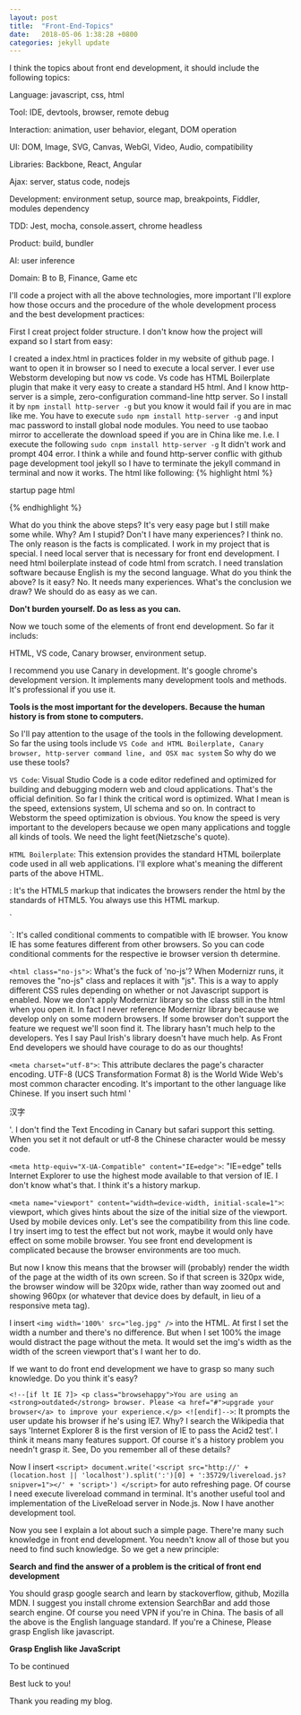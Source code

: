 ```yaml
---
layout: post
title:  "Front-End-Topics"
date:   2018-05-06 1:38:28 +0800
categories: jekyll update
---
```


I think the topics about front end development, it should include the following topics:

Language: javascript, css, html

Tool: IDE, devtools, browser, remote debug

Interaction: animation, user behavior, elegant, DOM operation

UI: DOM, Image, SVG, Canvas, WebGl, Video, Audio, compatibility

Libraries: Backbone, React, Angular

Ajax: server, status code, nodejs

Development: environment setup, source map, breakpoints, Fiddler, modules dependency

TDD: Jest, mocha, console.assert, chrome headless

Product: build, bundler

AI: user inference

Domain: B to B, Finance, Game etc

I'll code a project with all the above technologies, more important I'll explore how those occurs and the procedure of the whole development process and the best development practices:

First I creat project folder structure. I don't know how the project will expand so I start from easy:

I created a index.html in practices folder in my website of github page. I want to open it in browser so I need to execute a local server. I ever use Webstorm developing but now vs code. Vs code has HTML Boilerplate plugin that make it very easy to create a standard H5 html. And I know http-server is a simple, zero-configuration command-line http server. So I install it by `npm install http-server -g` but you know it would fail if you are in mac like me. You have to execute `sudo npm install http-server -g` and input mac password to install global node modules. You need to use taobao mirror to accellerate the download speed if you are in China like me. I.e. I execute the following `sudo cnpm install http-server -g` It didn't work and prompt 404 error. I think a while and found http-server conflic with github page development tool jekyll so I have to terminate the jekyll command in terminal and now it works. The html like following:
{% highlight html %}
<!DOCTYPE html>
<!--[if lt IE 7]>      <html class="no-js lt-ie9 lt-ie8 lt-ie7"> <![endif]-->
<!--[if IE 7]>         <html class="no-js lt-ie9 lt-ie8"> <![endif]-->
<!--[if IE 8]>         <html class="no-js lt-ie9"> <![endif]-->
<!--[if gt IE 8]><!-->
<html class="no-js">
<!--<![endif]-->

<head>
    <meta charset="utf-8">
    <meta http-equiv="X-UA-Compatible" content="IE=edge">
    <title></title>
    <meta name="description" content="">
    <meta name="viewport" content="width=device-width, initial-scale=1">
</head>

<body>
    <!--[if lt IE 7]>
            <p class="browsehappy">You are using an <strong>outdated</strong> browser. Please <a href="#">upgrade your browser</a> to improve your experience.</p>
        <![endif]-->
    <p>startup page html</p>
</body>

</html>
{% endhighlight %}

What do you think the above steps? It's very easy page but I still make some while. Why? Am I stupid? Don't I have many experiences? I think no. The only reason is the facts is complicated. I work in my project that is special. I need local server that is necessary for front end development. I need html boilerplate instead of code html from scratch. I need translation software because English is my the second language. What do you think the above? Is it easy? No. It needs many experiences. What's the conclusion we draw? We should do as easy as we can. 

<B>Don't burden yourself. Do as less as you can.</B>

Now we touch some of the elements of front end development. So far it includs:

HTML, VS code, Canary browser, environment setup.

I recommend you use Canary in development. It's google chrome's development version. It implements many development tools and methods. It's professional if you use it.

<B>Tools is the most important for the developers. Because the human history is from stone to computers.</B>

So I'll pay attention to the usage of the tools in the following development. So far the using tools include `VS Code and HTML Boilerplate, Canary browser, http-server command line, and OSX mac system` So why do we use these tools?

`VS Code`: Visual Studio Code is a code editor redefined and optimized for building and debugging modern web and cloud applications. That's the official definition. So far I think the critical word is optimized. What I mean is the speed, extensions system, UI schema and so on. In contract to Webstorm the speed optimization is obvious. You know the speed is very important to the developers because we open many applications and toggle all kinds of tools. We need the light feet(Nietzsche's quote).

`HTML Boilerplate`: This extension provides the standard HTML boilerplate code used in all web applications. I'll explore what's meaning the different parts of the above HTML.

<!DOCTYPE html>: It's the HTML5 markup that indicates the browsers render the html by the standards of HTML5. You always use this HTML markup.

`<!--[if lt IE 7]>      <html class="no-js lt-ie9 lt-ie8 lt-ie7"> <![endif]-->
<!--[if IE 7]>         <html class="no-js lt-ie9 lt-ie8"> <![endif]-->
<!--[if IE 8]>         <html class="no-js lt-ie9"> <![endif]-->
<!--[if gt IE 8]><!-->`: It's called conditional comments to compatible with IE browser. You know IE has some features different from other browsers. So you can code conditional comments for the respective ie browser version th determine.

`<html class="no-js">`: What's the fuck of 'no-js'? When Modernizr runs, it removes the "no-js" class and replaces it with "js". This is a way to apply different CSS rules depending on whether or not Javascript support is enabled. Now we don't apply Modernizr library so the class still in the html when you open it. In fact I never reference Modernizr library because we develop only on some modern browsers. If some browser don't support the feature we request we'll soon find it. The library hasn't much help to the developers. Yes I say Paul Irish's library doesn't have much help. As Front End developers we should have courage to do as our thoughts!

`<meta charset="utf-8">`: This attribute declares the page's character encoding. UTF-8 (UCS Transformation Format 8) is the World Wide Web's most common character encoding. It's important to the other language like Chinese. If you insert such html '<p>汉字</p>'. I don't find the Text Encoding in Canary but safari support this setting. When you set it not default or utf-8 the Chinese character would be messy code.

`<meta http-equiv="X-UA-Compatible" content="IE=edge">`: "IE=edge" tells Internet Explorer to use the highest mode available to that version of IE. I don't know what's that. I think it's a history markup.

`<meta name="viewport" content="width=device-width, initial-scale=1">`: viewport, which gives hints about the size of the initial size of the viewport. Used by mobile devices only. Let's see the compatibility from this line code. I try insert img to test the effect but not work, maybe it would only have effect on some mobile browser. You see front end development is complicated because the browser environments are too much.

But now I know this means that the browser will (probably) render the width of the page at the width of its own screen. So if that screen is 320px wide, the browser window will be 320px wide, rather than way zoomed out and showing 960px (or whatever that device does by default, in lieu of a responsive meta tag).

I insert `<img width='100%' src="leg.jpg" />` into the HTML. At first I set the width a number and there's no difference. But when I set 100% the image would distract the page without the meta. It would set the img's width as the width of the screen viewport that's I want her to do.

If we want to do front end development we have to grasp so many such knowledge. Do you think it's easy?

`<!--[if lt IE 7]>
            <p class="browsehappy">You are using an <strong>outdated</strong> browser. Please <a href="#">upgrade your browser</a> to improve your experience.</p>
        <![endif]-->`: It prompts the user update his browser if he's using IE7. Why? I search the Wikipedia that says 'Internet Explorer 8 is the first version of IE to pass the Acid2 test'. I think it means many features support. Of course it's a history problem you needn't grasp it. See, Do you remember all of these details?

Now I insert `<script>
        document.write('<script src="http://' + (location.host || 'localhost').split(':')[0] +
            ':35729/livereload.js?snipver=1"></' + 'script>')
    </script>` for auto refreshing page. Of course I need execute livereload command in terminal. It's another useful tool and implementation of the LiveReload server in Node.js. Now I have another development tool.

Now you see I explain a lot about such a simple page. There're many such knowledge in front end development. You needn't know all of those but you need to find such knowledge. So we get a new principle:

<B>Search and find the answer of a problem is the critical of front end development</B>

You should grasp google search and learn by stackoverflow, github, Mozilla MDN. I suggest you install chrome extension SearchBar and add those search engine. Of course you need VPN if you're in China. The basis of all the above is the English language standard. If you're a Chinese, Please grasp English like javascript.

<B>Grasp English like JavaScript</B>

To be continued

Best luck to you!

Thank you reading my blog.